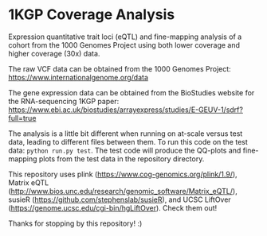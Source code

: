 # 1KGP Coverage Analysis
Expression quantitative trait loci (eQTL) and fine-mapping analysis of a cohort from the 1000 Genomes Project using both lower coverage and higher coverage (30x) data.

The raw VCF data can be obtained from the 1000 Genomes Project: https://www.internationalgenome.org/data

The gene expression data can be obtained from the BioStudies website for the RNA-sequencing 1KGP paper: https://www.ebi.ac.uk/biostudies/arrayexpress/studies/E-GEUV-1/sdrf?full=true

The analysis is a little bit different when running on at-scale versus test data, leading to different files between them. To run this code on the test data: ```python run.py test```. The test code will produce the QQ-plots and fine-mapping plots from the test data in the repository directory.

This repository uses plink (https://www.cog-genomics.org/plink/1.9/), Matrix eQTL (http://www.bios.unc.edu/research/genomic_software/Matrix_eQTL/), susieR (https://github.com/stephenslab/susieR), and UCSC LiftOver (https://genome.ucsc.edu/cgi-bin/hgLiftOver). Check them out! 

Thanks for stopping by this repository! :)

